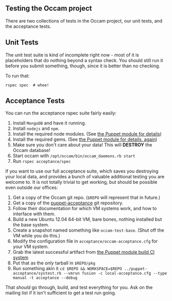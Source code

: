 Testing the Occam project
-------------------------

There are two collections of tests in the Occam project, our unit tests, and the acceptance tests.

## Unit Tests

The unit test suite is kind of incomplete right now - most of it is
placeholders that do nothing beyond a syntax check.  You should still run it
before you submit something, though, since it is better than no checking.

To run that:

    rspec spec  # whee!


## Acceptance Tests

You can run the acceptance rspec suite fairly easily:

1. Install `MongoDB` and have it running.
2. Install `nodejs` and `npm`.
3. Install the required node modules.  (See [the Puppet module for details](https://github.com/puppetlabs/puppetlabs-occam/blob/master/manifests/nodejs.pp))
4. Install the required gems.  (See [the Puppet module for details, again](https://github.com/puppetlabs/puppetlabs-occam/blob/master/manifests/ruby.pp))
5. Make sure you don't care about your data!  This will **DESTROY** the Occam database!
6. Start occam with `/opt/occam/bin/occam_daemons.rb start`
7. Run `rspec acceptance/spec`

If you want to use our full acceptance suite, which saves you destroying your
local data, and provides a bunch of valuable additional testing you are
welcome to.  It is not totally trivial to get working, but should be possible
even outside our offices:

1. Get a copy of the Occam git repo.  (`$REPO` will represent that in future.)
2. Get a copy of the [puppet-acceptance](https://github.com/csc/puppet-acceptance) git repository.
3. Follow their documentation for which VM systems work, and how to interface with them.
4. Build a new Ubuntu 12.04 64-bit VM, bare bones, nothing installed but the base system.
5. Create a snapshot named something like `occam-test-base`.  (Shut off the VM while you do this.)
6. Modify the configuration file in `acceptance/occam-acceptance.cfg` for your VM system.
7. Grab the latest successful artifact from [the Puppet module build CI system](https://jenkins.puppetlabs.com/job/Puppet%20Module%20-%20occam%20-%20package%20build/)
8. Put that as the *only* tarball in `$REPO/pkg`
9. Run something akin it `cd $REPO && WORKSPACE=$REPO ../puppet-acceptance/systest.rb --vmrun fusion -c local-acceptance.cfg --type manual -t acceptance --debug`

That *should* go through, build, and test everything for you.  Ask on the mailing list if it isn't sufficient to get a test run going.

